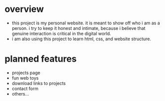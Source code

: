 # overview
- this project is my personal website. it is meant to show off who i am as a
  person. i try to keep it honest and intimate, because i believe that genuine
  interaction is critical in the digital world.
- i am also using this project to learn html, css, and website structure.
# planned features
- projects page
- fun web toys
- download links to projects
- contact form
- others...
